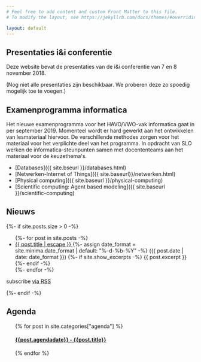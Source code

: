 ```yaml
---
# Feel free to add content and custom Front Matter to this file.
# To modify the layout, see https://jekyllrb.com/docs/themes/#overriding-theme-defaults

layout: default
---
```


## Presentaties i&i conferentie

Deze website bevat de presentaties van de i&i conferentie van 7 en 8 november 2018.

(Nog niet alle presentaties zijn beschikbaar.
We proberen deze zo spoedig mogelijk toe te voegen.)

## Examenprogramma informatica

Het nieuwe examenprogramma voor het HAVO/VWO-vak informatica gaat in per september 2019.
Momenteel wordt er hard gewerkt aan het ontwikkelen van lesmateriaal hiervoor.
De verschillende methodes zorgen voor het materiaal voor het verplichte deel van het programma.
In opdracht van SLO werken de informatica-steunpunten samen met docententeams aan het materiaal voor de keuzethema's.

* [Databases]({{ site.bseurl }}/databases.html)
* [Netwerken-Internet of Things]({{ site.baseurl}}/netwerken.html)
* [Physical computing]({{ site.baseurl }}/physical-computing)
* [Scientific computing: Agent based modeling]({{ site.baseurl }}/scientific-computing)


## Nieuws

<div>
{%- if site.posts.size > 0 -%}
  <ul class="post-list">
    {%- for post in site.posts -%}
    <li>
      <a class="post-link" href="{{ post.url | relative_url }}">
          {{ post.title | escape }}
      </a>
      {%- assign date_format = site.minima.date_format | default: "%-d-%b-%Y" -%}
      <span class="post-meta">({{ post.date | date: date_format }})</span>
      {%- if site.show_excerpts -%}
        {{ post.excerpt }}
      {%- endif -%}
    </li>
    {%- endfor -%}
  </ul>

  <p class="rss-subscribe">subscribe <a href="{{ "/feed.xml" | relative_url }}">via RSS</a></p>
{%- endif -%}
</div>

## Agenda

<div class="agenda-list">
  <ul>
    {% for post in site.categories["agenda"] %}
      <h4><a href="{{ site.baseurl }}{{ post.url }}">{{post.agendadate}} - {{post.title}}</a></h4>
    {% endfor %}
  </ul>
</div>
